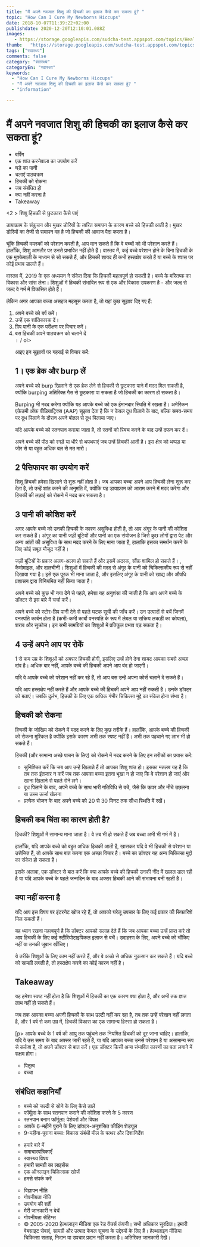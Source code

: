```yaml
---
title: "मैं अपने नवजात शिशु की हिचकी का इलाज कैसे कर सकता हूं? "
topic: "How Can I Cure My Newborns Hiccups"
date: 2018-10-07T11:39:22+02:00
publishdate: 2020-12-20T12:10:01.088Z
images: 
   - https://storage.googleapis.com/sudcha-test.appspot.com/topics/Health/default-selection/7.jpg
thumb:   "https://storage.googleapis.com/sudcha-test.appspot.com/topics/Health/default-selection/thumb/7.jpg"
tags: ["स्वास्थ्य"]
comments: false
category: "स्वास्थ्य"
categoryEn: "स्वास्थ्य"
keywords: 
  - "How Can I Cure My Newborns Hiccups"
  - "मैं अपने नवजात शिशु की हिचकी का इलाज कैसे कर सकता हूं? "
  - "information"

---
```

<h1> मैं अपने नवजात शिशु की हिचकी का इलाज कैसे कर सकता हूं? </h1> <ul> <li> बर्पिंग </li> <li> एक शांत करनेवाला का उपयोग करें </li> <li> घड़े का पानी </li> <li> चलाएं पाठ्यक्रम </li> <li> हिचकी को रोकना </li> <li> जब संबंधित हो </li> <li> क्या नहीं करना है </li> <li> Takeaway </li> </ul> <2 > शिशु हिचकी से छुटकारा कैसे पाएं </h2> <p> डायाफ्राम के संकुचन और मुखर डोरियों के त्वरित समापन के कारण बच्चे को हिचकी आती है। मुखर डोरियों का तेजी से समापन वह है जो हिचकी की आवाज पैदा करता है। </p> <p> चूंकि हिचकी वयस्कों को परेशान करती है, आप मान सकते हैं कि वे बच्चों को भी परेशान करते हैं। हालाँकि, शिशु आमतौर पर उनसे प्रभावित नहीं होते हैं। वास्तव में, कई बच्चे परेशान होने के बिना हिचकी के एक मुक्केबाज़ी के माध्यम से सो सकते हैं, और हिचकी शायद ही कभी हस्तक्षेप करते हैं या बच्चे के श्वास पर कोई प्रभाव डालते हैं। </p> <p> वास्तव में, 2019 के एक अध्ययन ने संकेत दिया कि हिचकी महत्वपूर्ण हो सकती है। बच्चे के मस्तिष्क का विकास और सांस लेना। शिशुओं में हिचकी संभावित रूप से एक और विकास उपकरण है - और जल्द से जल्द वे गर्भ में विकसित होते हैं। </p> <p> लेकिन अगर आपका बच्चा असहज महसूस करता है, तो यहां कुछ सुझाव दिए गए हैं: </p> <ol> <li > अपने बच्चे को बर्प करें। </li> <li> उन्हें एक शांतिकारक दें। </li> <li> ग्रिप पानी के एक परीक्षण पर विचार करें। </li> <li> बस हिचकी अपने पाठ्यक्रम को चलाने दें </li>। / ol> <p> आइए इन सुझावों पर गहराई से विचार करें: </p> <h2> 1। एक ब्रेक और burp लें </h2> <p> अपने बच्चे को burp खिलाने से एक ब्रेक लेने से हिचकी से छुटकारा पाने में मदद मिल सकती है, क्योंकि burping अतिरिक्त गैस से छुटकारा पा सकता है जो हिचकी का कारण हो सकता है। </p> <p> Burping भी मदद करेगा क्योंकि यह आपके बच्चे को एक ईमानदार स्थिति में रखता है। अमेरिकन एकेडमी ऑफ पीडियाट्रिक्स (AAP) सुझाव देता है कि न केवल दूध पिलाने के बाद, बल्कि समय-समय पर दूध पिलाने के दौरान अपने बोतल से दूध पिलाया जाए। </p> <p> यदि आपके बच्चे को स्तनपान कराया जाता है, तो स्तनों को स्विच करने के बाद उन्हें दफन कर दें। </p> <p> अपने बच्चे की पीठ को रगड़ें या धीरे से थपथपाएं जब उन्हें हिचकी आती है। इस क्षेत्र को थप्पड़ या जोर से या बहुत अधिक बल से मत मारो। </p> <h2> 2 पैसिफायर का उपयोग करें </h2> <p> शिशु हिचकी हमेशा खिलाने से शुरू नहीं होता है। जब आपका बच्चा अपने आप हिचकी लेना शुरू कर देता है, तो उन्हें शांत करने की अनुमति दें, क्योंकि यह डायाफ्राम को आराम करने में मदद करेगा और हिचकी की लड़ाई को रोकने में मदद कर सकता है। </p> <h2> 3 पानी की कोशिश करें </h2> <p> अगर आपके बच्चे को उनकी हिचकी के कारण असुविधा होती है, तो आप अंगूर के पानी की कोशिश कर सकते हैं। अंगूर का पानी जड़ी बूटियों और पानी का एक संयोजन है जिसे कुछ लोगों द्वारा पेट और अन्य आंतों की असुविधा के साथ मदद करने के लिए माना जाता है, हालांकि इसका समर्थन करने के लिए कोई सबूत मौजूद नहीं है। </p> <p> जड़ी बूटियों के प्रकार अलग-अलग हो सकते हैं और इसमें अदरक, सौंफ़ शामिल हो सकते हैं। , कैमोमाइल, और दालचीनी। शिशुओं में हिचकी की मदद से अंगूर के पानी को चिकित्सकीय रूप से नहीं दिखाया गया है। इसे एक पूरक भी माना जाता है, और इसलिए अंगूर के पानी को खाद्य और औषधि प्रशासन द्वारा विनियमित नहीं किया जाता है। </p> <p> अपने बच्चे को कुछ भी नया देने से पहले, हमेशा यह अनुशंसा की जाती है कि आप अपने बच्चे के डॉक्टर से इस बारे में चर्चा करें। </p> <p> अपने बच्चे को स्टोर-ग्रिप पानी देने से पहले घटक सूची की जाँच करें। उन उत्पादों से बचें जिनमें वनस्पति कार्बन होता है (कभी-कभी कार्बो वनस्पति के रूप में लेबल या सक्रिय लकड़ी का कोयला), शराब और सुक्रोज। इन सभी सामग्रियों का शिशुओं में प्रतिकूल प्रभाव पड़ सकता है। </p> <h2> 4 उन्हें अपने आप पर रोकें </h2> <p> 1 से कम उम्र के शिशुओं को अक्सर हिचकी होगी, इसलिए उन्हें होने देना शायद आपका सबसे अच्छा दांव है। अधिक बार नहीं, आपके बच्चे की हिचकी अपने आप बंद हो जाएगी। </p> <p> यदि वे आपके बच्चे को परेशान नहीं कर रहे हैं, तो आप बस उन्हें अपना कोर्स चलाने दे सकते हैं। </p> <p> यदि आप हस्तक्षेप नहीं करते हैं और आपके बच्चे की हिचकी अपने आप नहीं रुकती है। उनके डॉक्टर को बताएं। जबकि दुर्लभ, हिचकी के लिए एक अधिक गंभीर चिकित्सा मुद्दे का संकेत होना संभव है। </p> <h2> हिचकी को रोकना </h2> <p> हिचकी के जोखिम को रोकने में मदद करने के लिए कुछ तरीके हैं। हालाँकि, आपके बच्चे की हिचकी को रोकना मुश्किल है क्योंकि इसके कारण अभी तक स्पष्ट नहीं हैं। अभी तक पहचाने गए लाभ भी हो सकते हैं। </p> <p> हिचकी (और सामान्य अच्छे पाचन के लिए) को रोकने में मदद करने के लिए इन तरीकों का प्रयास करें: </p> <ul> <li> सुनिश्चित करें कि जब आप उन्हें खिलाते हैं तो आपका शिशु शांत हो। इसका मतलब यह है कि तब तक इंतजार न करें जब तक आपका बच्चा इतना भूखा न हो जाए कि वे परेशान हो जाएं और खाना खिलाने से पहले रोने लगे। </li> <li> दूध पिलाने के बाद, अपने बच्चे के साथ भारी गतिविधि से बचें, जैसे कि ऊपर और नीचे उछलना या उच्च ऊर्जा खेलना </li> <li> प्रत्येक भोजन के बाद अपने बच्चे को 20 से 30 मिनट तक सीधा स्थिति में रखें। </li> </ul> <h2> हिचकी कब चिंता का कारण होती है? </h2> <p> हिचकी? शिशुओं में सामान्य माना जाता है। वे तब भी हो सकते हैं जब बच्चा अभी भी गर्भ में है। </p> <p> हालाँकि, यदि आपके बच्चे को बहुत अधिक हिचकी आती है, खासकर यदि वे भी हिचकी से परेशान या उत्तेजित हैं, तो आपके साथ बात करना एक अच्छा विचार है। बच्चे का डॉक्टर यह अन्य चिकित्सा मुद्दों का संकेत हो सकता है। </p> <p> इसके अलावा, एक डॉक्टर से बात करें कि क्या आपके बच्चे की हिचकी उनकी नींद में खलल डाल रही है या यदि आपके बच्चे के पहले जन्मदिन के बाद अक्सर हिचकी आने की संभावना बनी रहती है। <h2> क्या नहीं करना है </h2> <p> यदि आप इस विषय पर इंटरनेट खोज रहे हैं, तो आपको घरेलू उपचार के लिए कई प्रकार की सिफारिशें मिल सकती हैं। </P> <p> यह ध्यान रखना महत्वपूर्ण है कि डॉक्टर आपको सलाह देते हैं कि जब आपका बच्चा उन्हें प्राप्त करे तो आप हिचकी के लिए कई स्टीरियोटाइपिकल इलाज से बचें। उदाहरण के लिए, अपने बच्चे को चौंकिए नहीं या उनकी जुबान खींचिए। </p> <p> ये तरीके शिशुओं के लिए काम नहीं करते हैं, और वे अच्छे से अधिक नुकसान कर सकते हैं। यदि बच्चे को सामग्री लगती है, तो हस्तक्षेप करने का कोई कारण नहीं है। </p> <h2> Takeaway </h2> <p> यह हमेशा स्पष्ट नहीं होता है कि शिशुओं में हिचकी का एक कारण क्या होता है, और अभी तक ज्ञात लाभ नहीं हो सकते हैं। </p> <p> जब तक आपका बच्चा अपनी हिचकी के साथ उल्टी नहीं कर रहा है, तब तक उन्हें परेशान नहीं लगता है, और 1 वर्ष से कम उम्र में, हिचकी विकास का एक सामान्य हिस्सा हो सकता है। </p> [p> आपके बच्चे के 1 वर्ष की आयु तक पहुंचने तक नियमित हिचकी को दूर जाना चाहिए। हालांकि, यदि वे उस समय के बाद अक्सर जारी रहते हैं, या यदि आपका बच्चा उनसे परेशान है या असामान्य रूप से कर्कश है, तो अपने डॉक्टर से बात करें। एक डॉक्टर किसी अन्य संभावित कारणों का पता लगाने में सक्षम होगा। </p> <ul> <li> पितृत्व </li> <li> बच्चा </li> </ul> <h2> संबंधित कहानियाँ </h2> <ul> <li> बच्चे को जल्दी से सोने के लिए कैसे डालें </li> <li> फॉर्मूला के साथ स्तनपान कराने की कोशिश करने के 5 कारण </li> <li> स्तनपान बनाम फॉर्मूला: पेशेवरों और विपक्ष </li> <li> आपके 6-महीने पुराने के लिए डॉक्टर-अनुशंसित फीडिंग शेड्यूल </li> <li> 9-महीना-पुराना बच्चा: विकास संबंधी मील के पत्थर और दिशानिर्देश </li> </ul> <ul> <li> हमारे बारे में </li> <li> समाचारपत्रिकाएँ </li> <li> स्वास्थ्य विषय </li> <li> हमारी सामग्री का लाइसेंस </li> <li> एक ऑनलाइन चिकित्सक खोजें </li> <li> हमसे संपर्क करें </li> </ul> <ul> <li> विज्ञापन नीति </li> <li> गोपनीयता नीति </li> <li> उपयोग की शर्तें </li> <li> मेरी जानकारी न बेचें </li> <li> गोपनीयता सेटिंग्स </li> <li> © 2005-2020 हेल्थलाइन मीडिया एक रेड वेंचर्स कंपनी। सभी अधिकार सुरक्षित। हमारी वेबसाइट सेवाएं, सामग्री और उत्पाद केवल सूचना के उद्देश्यों के लिए हैं। हेल्थलाइन मीडिया चिकित्सा सलाह, निदान या उपचार प्रदान नहीं करता है। अतिरिक्त जानकारी देखें। </li> </ul> 